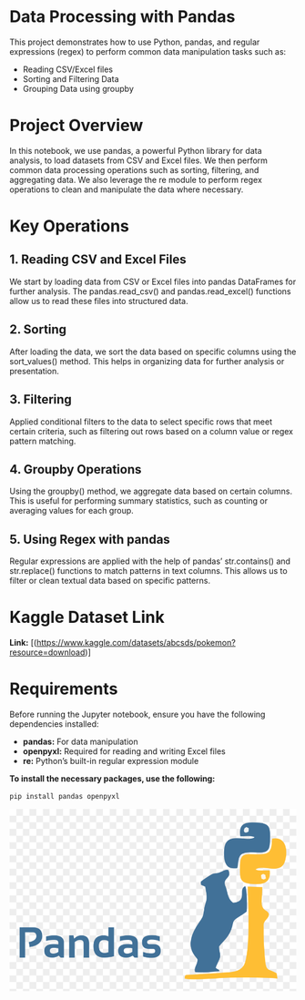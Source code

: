 # Data Processing with Pandas
This project demonstrates how to use Python, pandas, and regular expressions (regex) to perform common data manipulation tasks such as: <br/> 
- Reading CSV/Excel files <br/> 
- Sorting and Filtering Data <br/> 
- Grouping Data using groupby <br/> 

# Project Overview
In this notebook, we use pandas, a powerful Python library for data analysis, to load datasets from CSV and Excel files. We then perform common data processing operations such as sorting, filtering, and aggregating data. We also leverage the re module to perform regex operations to clean and manipulate the data where necessary.

# Key Operations
## 1. Reading CSV and Excel Files
We start by loading data from CSV or Excel files into pandas DataFrames for further analysis. The pandas.read_csv() and pandas.read_excel() functions allow us to read these files into structured data.

## 2. Sorting
After loading the data, we sort the data based on specific columns using the sort_values() method. This helps in organizing data for further analysis or presentation.

## 3. Filtering
Applied conditional filters to the data to select specific rows that meet certain criteria, such as filtering out rows based on a column value or regex pattern matching.

## 4. Groupby Operations
Using the groupby() method, we aggregate data based on certain columns. This is useful for performing summary statistics, such as counting or averaging values for each group.

## 5. Using Regex with pandas
Regular expressions are applied with the help of pandas’ str.contains() and str.replace() functions to match patterns in text columns. This allows us to filter or clean textual data based on specific patterns.

# Kaggle Dataset Link
**Link:** [(https://www.kaggle.com/datasets/abcsds/pokemon?resource=download)]

# Requirements
Before running the Jupyter notebook, ensure you have the following dependencies installed:

- **pandas:** For data manipulation
- **openpyxl:** Required for reading and writing Excel files
- **re:** Python’s built-in regular expression module

**To install the necessary packages, use the following:**
```bash
pip install pandas openpyxl
```

![image](pandas-logo.png)

